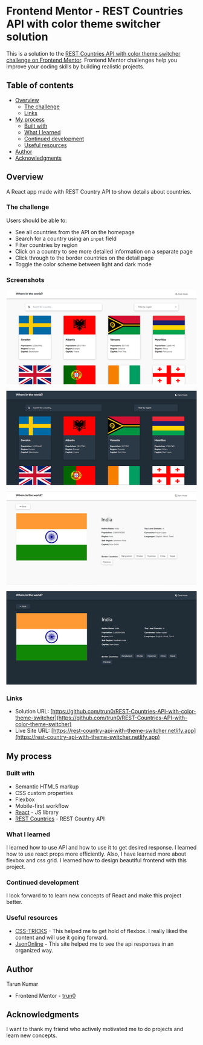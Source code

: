 # Frontend Mentor - REST Countries API with color theme switcher solution

This is a solution to the [REST Countries API with color theme switcher challenge on Frontend Mentor](https://www.frontendmentor.io/challenges/rest-countries-api-with-color-theme-switcher-5cacc469fec04111f7b848ca). Frontend Mentor challenges help you improve your coding skills by building realistic projects. 

## Table of contents

- [Overview](#overview)
  - [The challenge](#the-challenge)
  - [Links](#links)
- [My process](#my-process)
  - [Built with](#built-with)
  - [What I learned](#what-i-learned)
  - [Continued development](#continued-development)
  - [Useful resources](#useful-resources)
- [Author](#author)
- [Acknowledgments](#acknowledgments)


## Overview
A React app made with REST Country API to show details about countries.

### The challenge

Users should be able to:

- See all countries from the API on the homepage
- Search for a country using an `input` field
- Filter countries by region
- Click on a country to see more detailed information on a separate page
- Click through to the border countries on the detail page
- Toggle the color scheme between light and dark mode

### Screenshots

![Home-Light](./screenshots/home-lightmode.png)

![Home-Dark](./screenshots/home-darkmode.png)

![Country-Light](./screenshots/country-lightmode.png)

![Country-Dark](./screenshots/country-darkmode.png)

### Links

- Solution URL: [https://github.com/trun0/REST-Countries-API-with-color-theme-switcher](https://github.com/trun0/REST-Countries-API-with-color-theme-switcher)
- Live Site URL: [https://rest-country-api-with-theme-switcher.netlify.app](https://rest-country-api-with-theme-switcher.netlify.app)

## My process

### Built with

- Semantic HTML5 markup
- CSS custom properties
- Flexbox
- Mobile-first workflow
- [React](https://reactjs.org/) - JS library
- [REST Countries](https://restcountries.com/#api-endpoints-v3.1/) - REST Country API

### What I learned

I learned how to use API and how to use it to get desired response. I learned how to use react props more efficiently. Also, I have learned more about flexbox and css grid. I learned how to design beautiful frontend with this project.

### Continued development

I look forward to to learn new concepts of React and make this project better.

### Useful resources

- [CSS-TRICKS](https://css-tricks.com/snippets/css/a-guide-to-flexbox/) - This helped me to get hold of flexbox. I really liked the content and will use it going forward.
- [JsonOnline](https://jsononline.net/json-formatter) - This site helped me to see the api responses in an organized way.

## Author

Tarun Kumar
- Frontend Mentor - [trun0](https://www.frontendmentor.io/profile/trun0)

## Acknowledgments

I want to thank my friend who actively motivated me to do projects and learn new concepts. 

